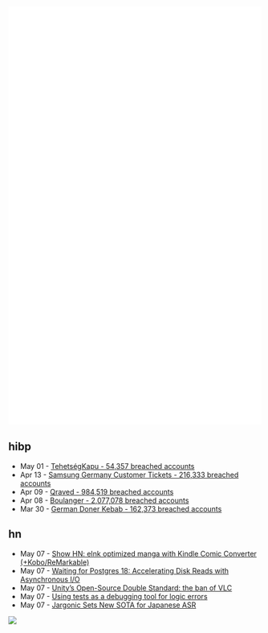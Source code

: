 ![Metrics](https://raw.githubusercontent.com/phixion/phixion/master/metrics.svg)

## hibp

<!--
for https://github.com/phixion/phixion/blob/main/.github/workflows/feeds.yml
-->
<!--START_SECTION:haveibeenpwnd-->
- May 01 - [TehetségKapu - 54,357 breached accounts](https://haveibeenpwned.com/PwnedWebsites#TehetsegKapu)
- Apr 13 - [Samsung Germany Customer Tickets - 216,333 breached accounts](https://haveibeenpwned.com/PwnedWebsites#SamsungGermany)
- Apr 09 - [Qraved - 984,519 breached accounts](https://haveibeenpwned.com/PwnedWebsites#Qraved)
- Apr 08 - [Boulanger - 2,077,078 breached accounts](https://haveibeenpwned.com/PwnedWebsites#Boulanger)
- Mar 30 - [German Doner Kebab - 162,373 breached accounts](https://haveibeenpwned.com/PwnedWebsites#GermanDonerKebab)
<!--END_SECTION:haveibeenpwnd-->

## hn

<!--
for https://github.com/phixion/phixion/blob/main/.github/workflows/feeds.yml
-->
<!--START_SECTION:hn-->
- May 07 - [Show HN: eInk optimized manga with Kindle Comic Converter (+Kobo/ReMarkable)](https://github.com/ciromattia/kcc)
- May 07 - [Waiting for Postgres 18: Accelerating Disk Reads with Asynchronous I/O](https://pganalyze.com/blog/postgres-18-async-io)
- May 07 - [Unity’s Open-Source Double Standard: the ban of VLC](https://mfkl.github.io/2024/01/10/unity-double-oss-standards.html)
- May 07 - [Using tests as a debugging tool for logic errors](https://www.qodo.ai/blog/java-unit-testing-how-to-use-tests-as-a-debugging-tool-for-logic-errors/)
- May 07 - [Jargonic Sets New SOTA for Japanese ASR](https://aiola.ai/blog/jargonic-japanese-asr/)
<!--END_SECTION:hn-->

<!--
for https://yhype.me
-->
![](https://hit.yhype.me/github/profile?user_id=13013670)

